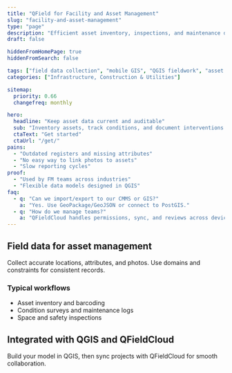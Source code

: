 ```yaml
---
title: "QField for Facility and Asset Management"
slug: "facility-and-asset-management"
type: "page"
description: "Efficient asset inventory, inspections, and maintenance documentation using mobile GIS and QGIS."
draft: false

hiddenFromHomePage: true
hiddenFromSearch: false

tags: ["field data collection", "mobile GIS", "QGIS fieldwork", "asset management", "facility inspections"]
categories: ["Infrastructure, Construction & Utilities"]

sitemap:
  priority: 0.66
  changefreq: monthly

hero:
  headline: "Keep asset data current and auditable"
  sub: "Inventory assets, track conditions, and document interventions with photos and notes."
  ctaText: "Get started"
  ctaUrl: "/get/"
pains:
  - "Outdated registers and missing attributes"
  - "No easy way to link photos to assets"
  - "Slow reporting cycles"
proof:
  - "Used by FM teams across industries"
  - "Flexible data models designed in QGIS"
faq:
  - q: "Can we import/export to our CMMS or GIS?"
    a: "Yes. Use GeoPackage/GeoJSON or connect to PostGIS."
  - q: "How do we manage teams?"
    a: "QFieldCloud handles permissions, sync, and reviews across devices."
---
```


## Field data for asset management
Collect accurate locations, attributes, and photos. Use domains and constraints for consistent records.

### Typical workflows
- Asset inventory and barcoding
- Condition surveys and maintenance logs
- Space and safety inspections

## Integrated with QGIS and QFieldCloud
Build your model in QGIS, then sync projects with QFieldCloud for smooth collaboration.
